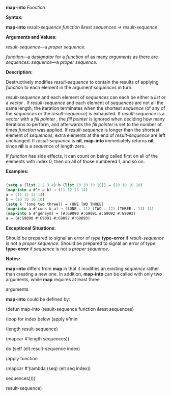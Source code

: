 **map-into** *Function* 



**Syntax:** 



**map-into** *result-sequence function* &amp;rest *sequences → result-sequence* 



**Arguments and Values:** 



*result-sequence*—a *proper sequence*. 



*function*—a *designator* for a *function* of as many *arguments* as there are *sequences*. *sequence*—a *proper sequence*. 



**Description:** 



Destructively modifies *result-sequence* to contain the results of applying *function* to each element in the argument *sequences* in turn. 



*result-sequence* and each element of *sequences* can each be either a *list* or a *vector* . If *result-sequence* and each element of *sequences* are not all the same length, the iteration terminates when the shortest *sequence* (of any of the *sequences* or the *result-sequence*) is exhausted. If *result-sequence* is a *vector* with a *fill pointer* , the *fill pointer* is ignored when deciding how many iterations to perform, and afterwards the *fill pointer* is set to the number of times *function* was applied. If *result-sequence* is longer than the shortest element of *sequences*, extra elements at the end of *result-sequence* are left unchanged. If *result-sequence* is **nil**, **map-into** immediately returns **nil**, since **nil** is a *sequence* of length zero. 



If *function* has side effects, it can count on being called first on all of the elements with index 0, then on all of those numbered 1, and so on. 



**Examples:**
```lisp

(setq a (list 1 2 3 4) b (list 10 10 10 10)) → (10 10 10 10) 
(map-into a #’+ a b) → (11 12 13 14) 
a → (11 12 13 14) 
b → (10 10 10 10) 
(setq k ’(one two three)) → (ONE TWO THREE) 
(map-into a #’cons k a) → ((ONE . 11) (TWO . 12) (THREE . 13) 14) 
(map-into a #’gensym) → (#:G9090 #:G9091 #:G9092 #:G9093) 
a → (#:G9090 #:G9091 #:G9092 #:G9093) 

```
**Exceptional Situations:** 



Should be prepared to signal an error of *type* **type-error** if *result-sequence* is not a *proper sequence*. Should be prepared to signal an error of *type* **type-error** if *sequence* is not a *proper sequence*. 



**Notes:** 



**map-into** differs from **map** in that it modifies an existing *sequence* rather than creating a new one. In addition, **map-into** can be called with only two arguments, while **map** requires at least three 







 



 



arguments. 



**map-into** could be defined by: 



(defun map-into (result-sequence function &amp;rest sequences) 



(loop for index below (apply #’min 



(length result-sequence) 



(mapcar #’length sequences)) 



do (setf (elt result-sequence index) 



(apply function 



(mapcar #’(lambda (seq) (elt seq index)) 



sequences)))) 



result-sequence) 



